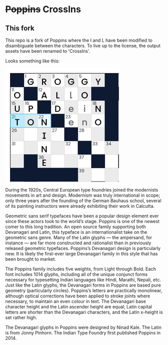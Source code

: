 # ~~Poppins~~ Crosslns


## This fork

This repo is a fork of Poppins where the I and L have been modified to disambiguate between the characters. To live up to the license, the output assets have been renamed to 'Crosslns'.

Looks something like this:

![./screenshot.png](./screenshot.png)


During the 1920s, Central European type foundries joined the modernists movements in art and design. Modernism was truly international in scope; only three years after the founding of the German Bauhaus school, several of its painting instructors were already exhibiting their work in Calcutta.

Geometric sans serif typefaces have been a popular design element ever since these actors took to the world’s stage. Poppins is one of the newest comer to this long tradition. An open source family supporting both Devanagari and Latin, this typeface is an internationalist take on the geometric sans genre. Many of the Latin glyphs — the ampersand, for instance — are far more constructed and rationalist than in previously released geometric typefaces. Poppins’s Devanagari design is particularly new. It is likely the first-ever large Devanagari family in this style that has been brought to market.

The Poppins family includes five weights, from Light through Bold. Each font includes 1014 glyphs, including all of the unique conjunct forms necessary for typesetting Indian languages like Hindi, Marathi, Nepali, etc. Just like the Latin glyphs, the Devanagari forms in Poppins are based pure geometry (particularly circles). Poppins’s letters are practically monolinear, although optical corrections have been applied to stroke joints where necessary, to maintain an even colour in text. The Devanagari base character height and the Latin ascender height are equal; Latin capital letters are shorter than the Devanagari characters, and the Latin x-height is set rather high.

The Devanagari glyphs in Poppins were designed by Ninad Kale. The Latin is from Jonny Pinhorn. The Indian Type Foundry first published Poppins in 2014.

